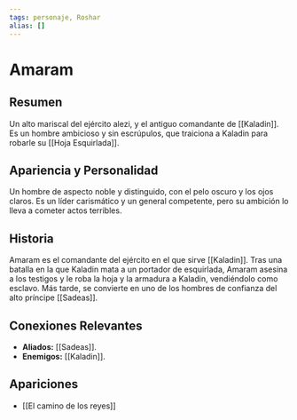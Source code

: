```yaml
---
tags: personaje, Roshar
alias: []
---
```


# Amaram

## Resumen
Un alto mariscal del ejército alezi, y el antiguo comandante de [[Kaladin]]. Es un hombre ambicioso y sin escrúpulos, que traiciona a Kaladin para robarle su [[Hoja Esquirlada]].

## Apariencia y Personalidad
Un hombre de aspecto noble y distinguido, con el pelo oscuro y los ojos claros. Es un líder carismático y un general competente, pero su ambición lo lleva a cometer actos terribles.

## Historia
Amaram es el comandante del ejército en el que sirve [[Kaladin]]. Tras una batalla en la que Kaladin mata a un portador de esquirlada, Amaram asesina a los testigos y le roba la hoja y la armadura a Kaladin, vendiéndolo como esclavo. Más tarde, se convierte en uno de los hombres de confianza del alto príncipe [[Sadeas]].

## Conexiones Relevantes
* **Aliados:** [[Sadeas]].
* **Enemigos:** [[Kaladin]].

## Apariciones
* [[El camino de los reyes]]
